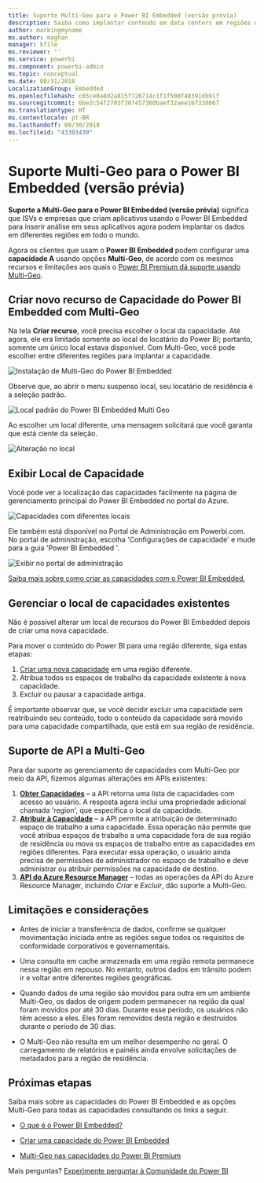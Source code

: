 ```yaml
---
title: Suporte Multi-Geo para o Power BI Embedded (versão prévia)
description: Saiba como implantar conteúdo em data centers em regiões que não a região de residência do Power BI Embedded.
author: markingmyname
ms.author: maghan
manager: kfile
ms.reviewer: ''
ms.service: powerbi
ms.component: powerbi-admin
ms.topic: conceptual
ms.date: 08/31/2018
LocalizationGroup: Embedded
ms.openlocfilehash: c65ce0a8d2a815f726714c1f1f500f48391db91f
ms.sourcegitcommit: 6be2c54f2703f307457360baef32aee16f338067
ms.translationtype: HT
ms.contentlocale: pt-BR
ms.lasthandoff: 08/30/2018
ms.locfileid: "43303439"
---
```

# <a name="multi-geo-support-for-power-bi-embedded-preview"></a>Suporte Multi-Geo para o Power BI Embedded (versão prévia)

**Suporte a Multi-Geo para o Power BI Embedded (versão prévia)** significa que ISVs e empresas que criam aplicativos usando o Power BI Embedded para inserir análise em seus aplicativos agora podem implantar os dados em diferentes regiões em todo o mundo.

Agora os clientes que usam o **Power BI Embedded** podem configurar uma **capacidade A** usando opções **Multi-Geo**, de acordo com os mesmos recursos e limitações aos quais o [Power BI Premium dá suporte usando Multi-Geo](../service-admin-premium-Multi-Geo.md).

## <a name="creating-new-power-bi-embedded-capacity-resource-with-multi-geo"></a>Criar novo recurso de Capacidade do Power BI Embedded com Multi-Geo

Na tela **Criar recurso**, você precisa escolher o local da capacidade. Até agora, ele era limitado somente ao local do locatário do Power BI; portanto, somente um único local estava disponível. Com Multi-Geo, você pode escolher entre diferentes regiões para implantar a capacidade.

![Instalação de Multi-Geo do Power BI Embedded](media/embedded-multi-geo/pbie-multi-geo-setup.png)

Observe que, ao abrir o menu suspenso local, seu locatário de residência é a seleção padrão.
  
![Local padrão do Power BI Embedded Multi Geo](media/embedded-multi-geo/pbie-multi-geo-default-location.png)

Ao escolher um local diferente, uma mensagem solicitará que você garanta que está ciente da seleção.

![Alteração no local](media/embedded-multi-geo/pbie-multi-geo-location-change.png)

## <a name="view-capacity-location"></a>Exibir Local de Capacidade

Você pode ver a localização das capacidades facilmente na página de gerenciamento principal do Power BI Embedded no portal do Azure.

![Capacidades com diferentes locais](media/embedded-multi-geo/pbie-multi-geo-location-different.png)

Ele também está disponível no Portal de Administração em Powerbi.com. No portal de administração, escolha 'Configurações de capacidade' e mude para a guia 'Power BI Embedded '.

![Exibir no portal de administração](media/embedded-multi-geo/pbie-multi-geo-admin-portal.png)

[Saiba mais sobre como criar as capacidades com o Power BI Embedded.](azure-pbie-create-capacity.md)

## <a name="manage-existing-capacities-location"></a>Gerenciar o local de capacidades existentes

Não é possível alterar um local de recursos do Power BI Embedded depois de criar uma nova capacidade.

Para mover o conteúdo do Power BI para uma região diferente, siga estas etapas:

1. [Criar uma nova capacidade](azure-pbie-create-capacity.md) em uma região diferente.
2. Atribua todos os espaços de trabalho da capacidade existente à nova capacidade.
3. Excluir ou pausar a capacidade antiga.

É importante observar que, se você decidir excluir uma capacidade sem reatribuindo seu conteúdo, todo o conteúdo da capacidade será movido para uma capacidade compartilhada, que está em sua região de residência.

## <a name="api-support-for-multi-geo"></a>Suporte de API a Multi-Geo

Para dar suporte ao gerenciamento de capacidades com Multi-Geo por meio da API, fizemos algumas alterações em APIs existentes:

1. **[Obter Capacidades](https://docs.microsoft.com/rest/api/power-bi/capacities/getcapacities)** – a API retorna uma lista de capacidades com acesso ao usuário. A resposta agora inclui uma propriedade adicional chamada 'region', que especifica o local da capacidade.
2. **[Atribuir à Capacidade](https://docs.microsoft.com/rest/api/power-bi/capacities)** – a API permite a atribuição de determinado espaço de trabalho a uma capacidade. Essa operação não permite que você atribua espaços de trabalho a uma capacidade fora de sua região de residência ou mova os espaços de trabalho entre as capacidades em regiões diferentes. Para executar essa operação, o usuário ainda precisa de permissões de administrador no espaço de trabalho e deve administrar ou atribuir permissões na capacidade de destino.
3. **[API do Azure Resource Manager](https://docs.microsoft.com/rest/api/power-bi-embedded/capacities)** – todas as operações da API do Azure Resource Manager, incluindo *Criar* e *Excluir*, dão suporte a Multi-Geo.

## <a name="limitations-and-considerations"></a>Limitações e considerações

* Antes de iniciar a transferência de dados, confirme se qualquer movimentação iniciada entre as regiões segue todos os requisitos de conformidade corporativos e governamentais.

* Uma consulta em cache armazenada em uma região remota permanece nessa região em repouso. No entanto, outros dados em trânsito podem ir e voltar entre diferentes regiões geográficas.

* Quando dados de uma região são movidos para outra em um ambiente Multi-Geo, os dados de origem podem permanecer na região da qual foram movidos por até 30 dias. Durante esse período, os usuários não têm acesso a eles. Eles foram removidos desta região e destruídos durante o período de 30 dias.

* O Multi-Geo não resulta em um melhor desempenho no geral. O carregamento de relatórios e painéis ainda envolve solicitações de metadados para a região de residência.

## <a name="next-steps"></a>Próximas etapas

Saiba mais sobre as capacidades do Power BI Embedded e as opções Multi-Geo para todas as capacidades consultando os links a seguir.

* [O que é o Power BI Embedded?](azure-pbie-what-is-power-bi-embedded.md)

* [Criar uma capacidade do Power BI Embedded](azure-pbie-create-capacity.md)

* [Multi-Geo nas capacidades do Power BI Premium](../service-admin-premium-multi-geo.md)

Mais perguntas? [Experimente perguntar à Comunidade do Power BI](http://community.powerbi.com/)